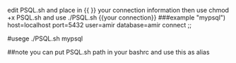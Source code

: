 edit PSQL.sh and place in {{ }} your connection information
then use chmod +x PSQL.sh
and use ./PSQL.sh {{your connection}}
###example
	 "mypsql")
        host=localhost
        port=5432
        user=amir
        database=amir
        connect
        ;;

#usege
./PSQL.sh mypsql


##note
you can put PSQL.sh path in your bashrc and use this as alias
